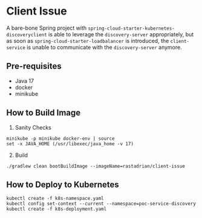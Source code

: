 # Client Issue

A bare-bone Spring project with `spring-cloud-starter-kubernetes-discoveryclient` is able to leverage the `discovery-server` 
appropriately, but as soon as `spring-cloud-starter-loadbalancer` is introduced, the `client-service` is unable to 
communicate with the `discovery-server` anymore.

## Pre-requisites

* Java 17
* docker
* minikube

## How to Build Image

1. Sanity Checks
```
minikube -p minikube docker-env | source
set -x JAVA_HOME (/usr/libexec/java_home -v 17)
```

2. Build

```
./gradlew clean bootBuildImage --imageName=rastadrian/client-issue
```

## How to Deploy to Kubernetes

```
kubectl create -f k8s-namespace.yaml
kubectl config set-context --current --namespace=poc-service-discovery
kubectl create -f k8s-deployment.yaml
```